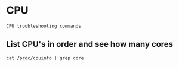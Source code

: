 # CPU

    CPU troubleshooting commands
    
## List CPU's in order and see how many cores

    cat /proc/cpuinfo | grep core
    
    